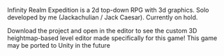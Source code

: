 Infinity Realm Expedition is a 2d top-down RPG with 3d graphics.
Solo developed by me (Jackachulian / Jack Caesar).
Currently on hold.

Download the project and open in the editor to see the custom 3D heightmap-based level editor made specifically for this game!
This game may be ported to Unity in the future

